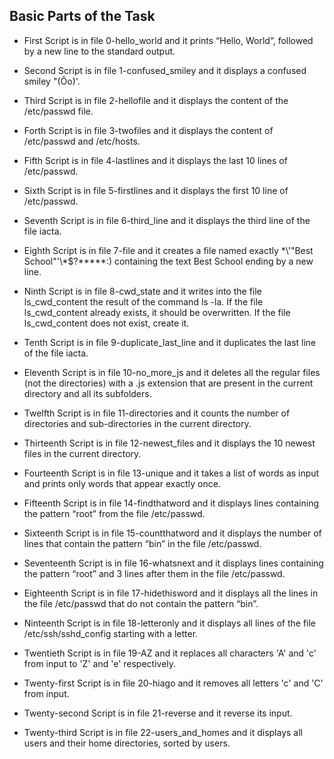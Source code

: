 ## Basic Parts of the Task
- First Script is in file 0-hello_world and it prints “Hello, World”, followed by a new line to the standard output.

- Second Script is in file 1-confused_smiley and it displays a confused smiley "(Ôo)'.

- Third Script is in file 2-hellofile and it displays the content of the /etc/passwd file.

- Forth Script is in file 3-twofiles and it  displays the content of /etc/passwd and /etc/hosts.

- Fifth Script is in file 4-lastlines and it displays the last 10 lines of /etc/passwd.

- Sixth Script is in file 5-firstlines and it displays the first 10 line of /etc/passwd.

- Seventh Script is in file 6-third_line and it displays the third line of the file iacta.

- Eighth Script is in file 7-file and it creates a file named exactly \*\\'"Best School"\'\\*$\?\*\*\*\*\*:) containing the text Best School ending by a new line.

- Ninth Script is in file 8-cwd_state and it writes into the file ls_cwd_content the result of the command ls -la. If the file ls_cwd_content already exists, it should be overwritten. If the file ls_cwd_content does not exist, create it.

- Tenth Script is in file 9-duplicate_last_line and it duplicates the last line of the file iacta.

- Eleventh Script is in file 10-no_more_js and it deletes all the regular files (not the directories) with a .js extension that are present in the current directory and all its subfolders.

- Twelfth Script is in file 11-directories and it counts the number of directories and sub-directories in the current directory.

- Thirteenth Script is in file 12-newest_files and it displays the 10 newest files in the current directory.

- Fourteenth Script is in file 13-unique and it takes a list of words as input and prints only words that appear exactly once.

- Fifteenth Script is in file 14-findthatword and it displays lines containing the pattern “root” from the file /etc/passwd.

- Sixteenth Script is in file 15-countthatword and it displays the number of lines that contain the pattern “bin” in the file /etc/passwd.

- Seventeenth Script is in file 16-whatsnext and it displays lines containing the pattern “root” and 3 lines after them in the file /etc/passwd.

- Eighteenth Script is in file 17-hidethisword and it displays all the lines in the file /etc/passwd that do not contain the pattern “bin”.

- Ninteenth Script is in file 18-letteronly and it displays all lines of the file /etc/ssh/sshd_config starting with a letter.

- Twentieth Script is in file 19-AZ and it replaces all characters 'A' and 'c' from input to 'Z' and 'e' respectively.

- Twenty-first Script is in file 20-hiago and it removes all letters 'c' and 'C' from input.

- Twenty-second Script is in file 21-reverse and it reverse its input.

- Twenty-third Script is in file 22-users_and_homes and it displays all users and their home directories, sorted by users.
